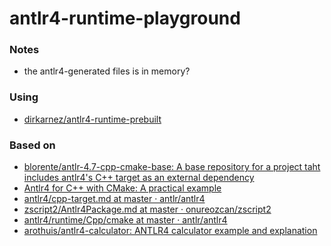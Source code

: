 antlr4-runtime-playground
=========================
### Notes
- the antlr4-generated files is in memory?

### Using
- [dirkarnez/antlr4-runtime-prebuilt](https://github.com/dirkarnez/antlr4-runtime-prebuilt)

### Based on
- [blorente/antlr-4.7-cpp-cmake-base: A base repository for a project taht includes antlr4's C++ target as an external dependency](https://github.com/blorente/antlr-4.7-cpp-cmake-base)
- [Antlr4 for C++ with CMake: A practical example](https://beyondtheloop.dev/Antlr-cpp-cmake/)
- [antlr4/cpp-target.md at master · antlr/antlr4](https://github.com/antlr/antlr4/blob/master/doc/cpp-target.md)
- [zscript2/Antlr4Package.md at master · onureozcan/zscript2](https://github.com/onureozcan/zscript2/blob/master/cmake/Antlr4Package.md)
- [antlr4/runtime/Cpp/cmake at master · antlr/antlr4](https://github.com/antlr/antlr4/tree/master/runtime/Cpp/cmake)
- [arothuis/antlr4-calculator: ANTLR4 calculator example and explanation](https://github.com/arothuis/antlr4-calculator)
